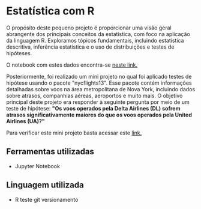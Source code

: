 # Estatística com R

O propósito deste pequeno projeto é proporcionar uma visão geral abrangente dos principais conceitos da estatística, com foco na aplicação da linguagem R. 
Exploramos tópicos fundamentais, incluindo estatística descritiva, inferência estatística e o uso de distribuições e testes de hipóteses.

O notebook com estes dados encontra-se [neste link.](https://github.com/leticiadluz/estatistica_com_R/blob/main/Resumo_Estatistica_R_Jupyter.ipynb)

Posteriormente, foi realizado um mini projeto no qual foi aplicado testes de hipótese usando o pacote "nycflights13". 
Esse pacote contém informações detalhadas sobre voos na área metropolitana de Nova York, incluindo dados sobre atrasos, companhias aéreas, aeroportos e muito mais.
O objetivo principal deste projeto era responder à seguinte pergunta por meio de um teste de hipótese: 
**"Os voos operados pela Delta Airlines (DL) sofrem atrasos significativamente maiores do que os voos operados pela United Airlines (UA)?"**

Para verificar este mini projeto basta acessar este [link.](https://github.com/leticiadluz/estatistica_com_R/blob/main/Teste_Hipotese.ipynb)

## Ferramentas utilizadas

* Jupyter Notebook

## Linguagem utilizada

* R
teste git versionamento
